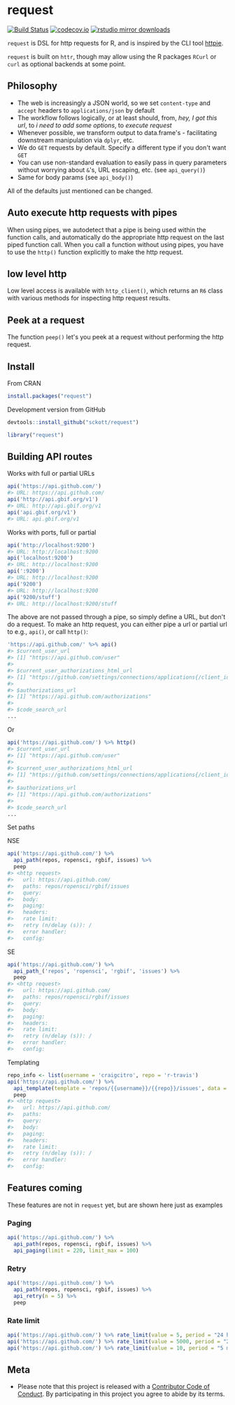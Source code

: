 request
=======



[![Build Status](https://travis-ci.org/sckott/request.svg)](https://travis-ci.org/sckott/request)
[![codecov.io](https://codecov.io/github/sckott/request/coverage.svg?branch=master)](https://codecov.io/github/sckott/request?branch=master)
[![rstudio mirror downloads](http://cranlogs.r-pkg.org/badges/request?color=F3B1FF)](https://github.com/metacran/cranlogs.app)

`request` is DSL for http requests for R, and is inspired by the CLI tool [httpie](https://github.com/jakubroztocil/httpie).

`request` is built on `httr`, though may allow using the R packages `RCurl` or `curl` as optional backends at some point.

## Philosophy

* The web is increasingly a JSON world, so we set `content-type` and `accept` headers to `applications/json` by default
* The workflow follows logically, or at least should, from, _hey, I got this url_, to _i need to add some options_, to _execute request_
* Whenever possible, we transform output to data.frame's - facilitating downstream manipulation via `dplyr`, etc.
* We do `GET` requests by default. Specify a different type if you don't want `GET`
* You can use non-standard evaluation to easily pass in query parameters without worrying about `&`'s, URL escaping, etc. (see `api_query()`)
* Same for body params (see `api_body()`)

All of the defaults just mentioned can be changed.

## Auto execute http requests with pipes

When using pipes, we autodetect that a pipe is being used within the function calls, and automatically do the appropriate http request on the last piped function call. When you call a function without using pipes, you have to use the `http()` function explicitly to make the http request.

## low level http

Low level access is available with `http_client()`, which returns an `R6` class with various methods for inspecting http request results.

## Peek at a request

The function `peep()` let's you peek at a request without performing the http request.

## Install

From CRAN


```r
install.packages("request")
```

Development version from GitHub


```r
devtools::install_github("sckott/request")
```


```r
library("request")
```

## Building API routes

Works with full or partial URLs


```r
api('https://api.github.com/')
#> URL: https://api.github.com/
api('http://api.gbif.org/v1')
#> URL: http://api.gbif.org/v1
api('api.gbif.org/v1')
#> URL: api.gbif.org/v1
```

Works with ports, full or partial


```r
api('http://localhost:9200')
#> URL: http://localhost:9200
api('localhost:9200')
#> URL: http://localhost:9200
api(':9200')
#> URL: http://localhost:9200
api('9200')
#> URL: http://localhost:9200
api('9200/stuff')
#> URL: http://localhost:9200/stuff
```

The above are not passed through a pipe, so simply define a URL, but don't do a request. To make an http request, you can either pipe a url or partial url to e.g., `api()`, or call `http()`:


```r
'https://api.github.com/' %>% api()
#> $current_user_url
#> [1] "https://api.github.com/user"
#> 
#> $current_user_authorizations_html_url
#> [1] "https://github.com/settings/connections/applications{/client_id}"
#> 
#> $authorizations_url
#> [1] "https://api.github.com/authorizations"
#> 
#> $code_search_url
...
```

Or


```r
api('https://api.github.com/') %>% http()
#> $current_user_url
#> [1] "https://api.github.com/user"
#> 
#> $current_user_authorizations_html_url
#> [1] "https://github.com/settings/connections/applications{/client_id}"
#> 
#> $authorizations_url
#> [1] "https://api.github.com/authorizations"
#> 
#> $code_search_url
...
```

Set paths

NSE


```r
api('https://api.github.com/') %>%
  api_path(repos, ropensci, rgbif, issues) %>%
  peep
#> <http request> 
#>   url: https://api.github.com/
#>   paths: repos/ropensci/rgbif/issues
#>   query: 
#>   body: 
#>   paging: 
#>   headers: 
#>   rate limit: 
#>   retry (n/delay (s)): /
#>   error handler: 
#>   config:
```

SE


```r
api('https://api.github.com/') %>%
  api_path_('repos', 'ropensci', 'rgbif', 'issues') %>%
  peep
#> <http request> 
#>   url: https://api.github.com/
#>   paths: repos/ropensci/rgbif/issues
#>   query: 
#>   body: 
#>   paging: 
#>   headers: 
#>   rate limit: 
#>   retry (n/delay (s)): /
#>   error handler: 
#>   config:
```

Templating


```r
repo_info <- list(username = 'craigcitro', repo = 'r-travis')
api('https://api.github.com/') %>%
  api_template(template = 'repos/{{username}}/{{repo}}/issues', data = repo_info) %>%
  peep
#> <http request> 
#>   url: https://api.github.com/
#>   paths: 
#>   query: 
#>   body: 
#>   paging: 
#>   headers: 
#>   rate limit: 
#>   retry (n/delay (s)): /
#>   error handler: 
#>   config:
```

## Features coming

These features are not in `request` yet, but are shown here just as examples

### Paging


```r
api('https://api.github.com/') %>%
  api_path(repos, ropensci, rgbif, issues) %>%
  api_paging(limit = 220, limit_max = 100)
```

### Retry


```r
api('https://api.github.com/') %>%
  api_path(repos, ropensci, rgbif, issues) %>%
  api_retry(n = 5) %>%
  peep
```

### Rate limit


```r
api('https://api.github.com/') %>% rate_limit(value = 5, period = "24 hrs") %>% peep
api('https://api.github.com/') %>% rate_limit(value = 5000, period = "24 hrs") %>% peep
api('https://api.github.com/') %>% rate_limit(value = 10, period = "5 min") %>% peep
```

## Meta

* Please note that this project is released with a [Contributor Code of Conduct](CONDUCT.md). By participating in this project you agree to abide by its terms.
